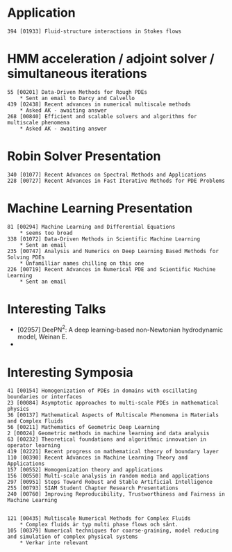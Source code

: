 
# Application
    394 [01933] Fluid-structure interactions in Stokes flows

# HMM acceleration / adjoint solver / simultaneous iterations
    55 [00201] Data-Driven Methods for Rough PDEs
        * Sent an email to Darcy and Calvello
    439 [02438] Recent advances in numerical multiscale methods
        * Asked AK - awaiting answer
    268 [00840] Efficient and scalable solvers and algorithms for multiscale phenomena
        * Asked AK - awaiting answer
    

# Robin Solver Presentation
    340 [01077] Recent Advances on Spectral Methods and Applications
    228 [00727] Recent Advances in Fast Iterative Methods for PDE Problems

# Machine Learning Presentation
    81 [00294] Machine Learning and Differential Equations
        * seems too broad
    338 [01072] Data-Driven Methods in Scientific Machine Learning
        * Sent an email
    235 [00747] Analysis and Numerics on Deep Learning Based Methods for Solving PDEs
        * Unfamilliar names chilling on this one
    226 [00719] Recent Advances in Numerical PDE and Scientific Machine Learning
        * Sent an email


# Interesting Talks
* [02957] DeePN$^2$: A deep learning-based non-Newtonian hydrodynamic model, Weinan E.
* 

    
# Interesting Symposia
    41 [00154] Homogenization of PDEs in domains with oscillating boundaries or interfaces
    23 [00084] Asymptotic approaches to multi-scale PDEs in mathematical physics
    36 [00137] Mathematical Aspects of Multiscale Phenomena in Materials and Complex Fluids
    56 [00211] Mathematics of Geometric Deep Learning
    2 [00024] Geometric methods in machine learning and data analysis
    63 [00232] Theoretical foundations and algorithmic innovation in operator learning
    419 [02221] Recent progress on mathematical theory of boundary layer
    110 [00390] Recent Advances in Machine Learning Theory and Applications
    157 [00552] Homogenization theory and applications
    156 [00550] Multi-scale analysis in random media and applications
    297 [00951] Steps Toward Robust and Stable Artificial Intelligence 
    255 [00793] SIAM Student Chapter Research Presentations   
    240 [00760] Improving Reproducibility, Trustworthiness and Fairness in Machine Learning
    
    
    121 [00435] Multiscale Numerical Methods for Complex Fluids
        * Complex fluids är typ multi phase flows och sånt.
    105 [00379] Numerical techniques for coarse-graining, model reducing and simulation of complex physical systems
        * Verkar inte relevant